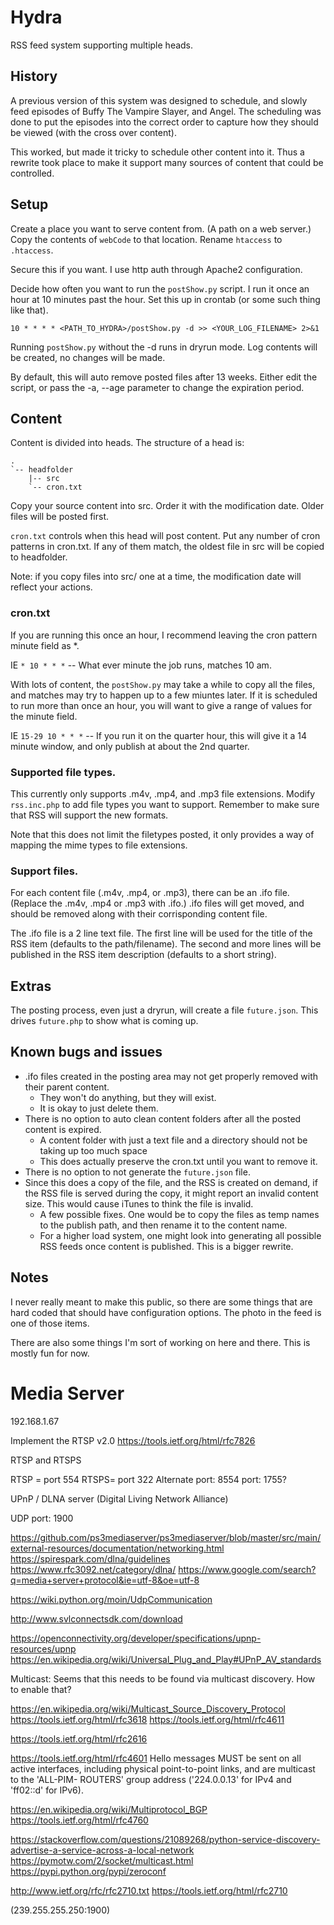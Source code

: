 # Hydra
RSS feed system supporting multiple heads.

## History
A previous version of this system was designed to schedule, and slowly feed episodes of Buffy The Vampire Slayer, and Angel.
The scheduling was done to put the episodes into the correct order to capture how they should be viewed (with the cross over content).

This worked, but made it tricky to schedule other content into it.
Thus a rewrite took place to make it support many sources of content that could be controlled.

## Setup
Create a place you want to serve content from.
(A path on a web server.)
Copy the contents of ```webCode``` to that location.
Rename ```htaccess``` to ```.htaccess```.

Secure this if you want.
I use http auth through Apache2 configuration.

Decide how often you want to run the ```postShow.py``` script.
I run it once an hour at 10 minutes past the hour.
Set this up in crontab (or some such thing like that).

```10 * * * * <PATH_TO_HYDRA>/postShow.py -d >> <YOUR_LOG_FILENAME> 2>&1```

Running ```postShow.py``` without the -d runs in dryrun mode.
Log contents will be created, no changes will be made.

By default, this will auto remove posted files after 13 weeks.
Either edit the script, or pass the -a, --age parameter to change the expiration period.

## Content
Content is divided into heads.
The structure of a head is:

```
.
`-- headfolder
	|-- src
	`-- cron.txt
```

Copy your source content into src.
Order it with the modification date.
Older files will be posted first.

```cron.txt``` controls when this head will post content.
Put any number of cron patterns in cron.txt.
If any of them match, the oldest file in src will be copied to headfolder.

Note: if you copy files into src/ one at a time, the modification date will reflect your actions.

### cron.txt
If you are running this once an hour, I recommend leaving the cron pattern minute field as *.

IE ```* 10 * * *```  -- What ever minute the job runs, matches 10 am.

With lots of content, the ```postShow.py``` may take a while to copy all the files, and matches may try to happen up to a few miuntes later.
If it is scheduled to run more than once an hour, you will want to give a range of values for the minute field.

IE ```15-29 10 * * *``` -- If you run it on the quarter hour, this will give it a 14 minute window, and only publish at about the 2nd quarter.

### Supported file types.
This currently only supports .m4v, .mp4, and .mp3 file extensions.
Modify ```rss.inc.php``` to add file types you want to support.
Remember to make sure that RSS will support the new formats.

Note that this does not limit the filetypes posted, it only provides a way of mapping the mime types to file extensions.

### Support files.
For each content file (.m4v, .mp4, or .mp3), there can be an .ifo file.
(Replace the .m4v, .mp4 or .mp3 with .ifo.)
.ifo files will get moved, and should be removed along with their corrisponding content file.

The .ifo file is a 2 line text file.
The first line will be used for the title of the RSS item (defaults to the path/filename).
The second and more lines will be published in the RSS item description (defaults to a short string).

## Extras
The posting process, even just a dryrun, will create a file ```future.json```.
This drives ```future.php``` to show what is coming up.

## Known bugs and issues
* .ifo files created in the posting area may not get properly removed with their parent content.
	- They won't do anything, but they will exist.
	- It is okay to just delete them.
* There is no option to auto clean content folders after all the posted content is expired.
	- A content folder with just a text file and a directory should not be taking up too much space
	- This does actually preserve the cron.txt until you want to remove it.
* There is no option to not generate the ```future.json``` file.
* Since this does a copy of the file, and the RSS is created on demand, if the RSS file is served during the copy, it might report an invalid content size.  This would cause iTunes to think the file is invalid.
	- A few possible fixes. One would be to copy the files as temp names to the publish path, and then rename it to the content name.
	- For a higher load system, one might look into generating all possible RSS feeds once content is published.  This is a bigger rewrite.

## Notes
I never really meant to make this public, so there are some things that are hard coded that should have configuration options.
The photo in the feed is one of those items.

There are also some things I'm sort of working on here and there.
This is mostly fun for now.

# Media Server
192.168.1.67

Implement the RTSP v2.0 https://tools.ietf.org/html/rfc7826

RTSP and RTSPS

RTSP = port 554
RTSPS= port 322
Alternate port: 8554
port: 1755?


UPnP / DLNA server  (Digital Living Network Alliance)

UDP port: 1900

https://github.com/ps3mediaserver/ps3mediaserver/blob/master/src/main/external-resources/documentation/networking.html
https://spirespark.com/dlna/guidelines
https://www.rfc3092.net/category/dlna/
https://www.google.com/search?q=media+server+protocol&ie=utf-8&oe=utf-8

https://wiki.python.org/moin/UdpCommunication

http://www.svlconnectsdk.com/download

https://openconnectivity.org/developer/specifications/upnp-resources/upnp
https://en.wikipedia.org/wiki/Universal_Plug_and_Play#UPnP_AV_standards

Multicast:
Seems that this needs to be found via multicast discovery.
How to enable that?

https://en.wikipedia.org/wiki/Multicast_Source_Discovery_Protocol
https://tools.ietf.org/html/rfc3618
https://tools.ietf.org/html/rfc4611


https://tools.ietf.org/html/rfc2616


https://tools.ietf.org/html/rfc4601
 Hello messages MUST be sent on all active interfaces, including
   physical point-to-point links, and are multicast to the 'ALL-PIM-
   ROUTERS' group address ('224.0.0.13' for IPv4 and 'ff02::d' for
   IPv6).




https://en.wikipedia.org/wiki/Multiprotocol_BGP
https://tools.ietf.org/html/rfc4760

https://stackoverflow.com/questions/21089268/python-service-discovery-advertise-a-service-across-a-local-network
https://pymotw.com/2/socket/multicast.html
https://pypi.python.org/pypi/zeroconf


http://www.ietf.org/rfc/rfc2710.txt
https://tools.ietf.org/html/rfc2710



(239.255.255.250:1900)

